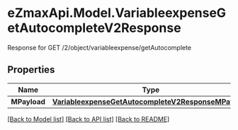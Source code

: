 # eZmaxApi.Model.VariableexpenseGetAutocompleteV2Response
Response for GET /2/object/variableexpense/getAutocomplete

## Properties

Name | Type | Description | Notes
------------ | ------------- | ------------- | -------------
**MPayload** | [**VariableexpenseGetAutocompleteV2ResponseMPayload**](VariableexpenseGetAutocompleteV2ResponseMPayload.md) |  | 

[[Back to Model list]](../README.md#documentation-for-models) [[Back to API list]](../README.md#documentation-for-api-endpoints) [[Back to README]](../README.md)

